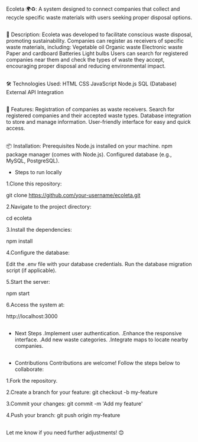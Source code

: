 Ecoleta 🌍♻️:
A system designed to connect companies that collect and recycle specific waste materials with users seeking proper disposal options.

##

📝 Description:
Ecoleta was developed to facilitate conscious waste disposal, promoting sustainability. Companies can register as receivers of specific waste materials, including:
Vegetable oil
Organic waste
Electronic waste
Paper and cardboard
Batteries
Light bulbs
Users can search for registered companies near them and check the types of waste they accept, encouraging proper disposal and reducing environmental impact.

##

🛠️ Technologies Used:
HTML
CSS
JavaScript
Node.js
SQL (Database)
External API Integration

##

🚀 Features:
Registration of companies as waste receivers.
Search for registered companies and their accepted waste types.
Database integration to store and manage information.
User-friendly interface for easy and quick access.

##

📦 Installation:
Prerequisites
Node.js installed on your machine.
npm package manager (comes with Node.js).
Configured database (e.g., MySQL, PostgreSQL).

- Steps to run locally

1.Clone this repository:

git clone https://github.com/your-username/ecoleta.git

2.Navigate to the project directory:

cd ecoleta

3.Install the dependencies:

npm install

4.Configure the database:

Edit the .env file with your database credentials.
Run the database migration script (if applicable).

5.Start the server:

npm start

6.Access the system at:

http://localhost:3000

##

- Next Steps
.Implement user authentication.
.Enhance the responsive interface.
.Add new waste categories.
.Integrate maps to locate nearby companies.

##

- Contributions
Contributions are welcome! Follow the steps below to collaborate:

1.Fork the repository.

2.Create a branch for your feature:
git checkout -b my-feature

3.Commit your changes:
git commit -m 'Add my feature'

4.Push your branch:
git push origin my-feature

##

Let me know if you need further adjustments! 😊
